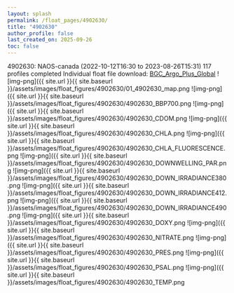 ```yaml
---
layout: splash
permalink: /float_pages/4902630/
title: "4902630"
author_profile: false
last_created_on: 2025-09-26
toc: false
---
```

 
4902630: NAOS-canada (2022-10-12T16:30 to 2023-08-26T15:31)
117 profiles completed
Individual float file download: [BGC_Argo_Plus_Global](https://ftp.soest.hawaii.edu/bgc_argo_plus/Individual_Floats/outliers_removed/4902630_Sprof_processed.nc)
![img-png]({{ site.url }}{{ site.baseurl }}/assets/images/float_figures/4902630/01_4902630_map.png
![img-png]({{ site.url }}{{ site.baseurl }}/assets/images/float_figures/4902630/4902630_BBP700.png
![img-png]({{ site.url }}{{ site.baseurl }}/assets/images/float_figures/4902630/4902630_CDOM.png
![img-png]({{ site.url }}{{ site.baseurl }}/assets/images/float_figures/4902630/4902630_CHLA.png
![img-png]({{ site.url }}{{ site.baseurl }}/assets/images/float_figures/4902630/4902630_CHLA_FLUORESCENCE.png
![img-png]({{ site.url }}{{ site.baseurl }}/assets/images/float_figures/4902630/4902630_DOWNWELLING_PAR.png
![img-png]({{ site.url }}{{ site.baseurl }}/assets/images/float_figures/4902630/4902630_DOWN_IRRADIANCE380.png
![img-png]({{ site.url }}{{ site.baseurl }}/assets/images/float_figures/4902630/4902630_DOWN_IRRADIANCE412.png
![img-png]({{ site.url }}{{ site.baseurl }}/assets/images/float_figures/4902630/4902630_DOWN_IRRADIANCE490.png
![img-png]({{ site.url }}{{ site.baseurl }}/assets/images/float_figures/4902630/4902630_DOXY.png
![img-png]({{ site.url }}{{ site.baseurl }}/assets/images/float_figures/4902630/4902630_NITRATE.png
![img-png]({{ site.url }}{{ site.baseurl }}/assets/images/float_figures/4902630/4902630_PRES.png
![img-png]({{ site.url }}{{ site.baseurl }}/assets/images/float_figures/4902630/4902630_PSAL.png
![img-png]({{ site.url }}{{ site.baseurl }}/assets/images/float_figures/4902630/4902630_TEMP.png
